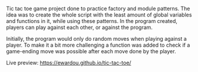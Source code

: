 Tic tac toe game project done to practice factory and module patterns. The idea was to create the whole script with the least amount of global variables and functions in it, while using these patterns. In the program created, players can play against each other, or against the program. 

Initially, the program would only do random moves when playing against a player. To make it a bit more challenging a function was added to check if a game-ending move was possible after each move done by the player.

Live preview: https://ewardou.github.io/tic-tac-toe/
